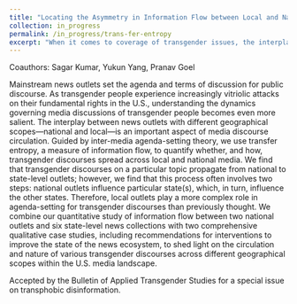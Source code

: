 ```yaml
---
title: "Locating the Asymmetry in Information Flow between Local and National Media on Transgender Discourses"
collection: in_progress
permalink: /in_progress/trans-fer-entropy
excerpt: "When it comes to coverage of transgender issues, the interplay between national news outlets and state outlets is more complicated than a simple national-to-local agenda-setting pattern."
---
```

Coauthors: Sagar Kumar, Yukun Yang, Pranav Goel

Mainstream news outlets set the agenda and terms of discussion for public discourse. As transgender people experience increasingly vitriolic attacks on their fundamental rights in the U.S., understanding the dynamics governing media discussions of transgender people becomes even more salient. The interplay between news outlets with different geographical scopes—national and local—is an important aspect of media discourse circulation. Guided by inter-media agenda-setting theory, we use transfer entropy, a measure of information flow, to quantify whether, and how, transgender discourses spread across local and national media. We find that transgender discourses on a particular topic propagate from national to state-level outlets; however, we find that this process often involves two steps: national outlets influence particular state(s), which, in turn, influence the other states. Therefore, local outlets play a more complex role in agenda-setting for transgender discourses than previously thought. We combine our quantitative study of information flow between two national outlets and six state-level news collections with two comprehensive qualitative case studies, including recommendations for interventions to improve the state of the news ecosystem, to shed light on the circulation and nature of various transgender discourses across different geographical scopes within the U.S. media landscape. 

Accepted by the Bulletin of Applied Transgender Studies for a special issue on transphobic disinformation.
